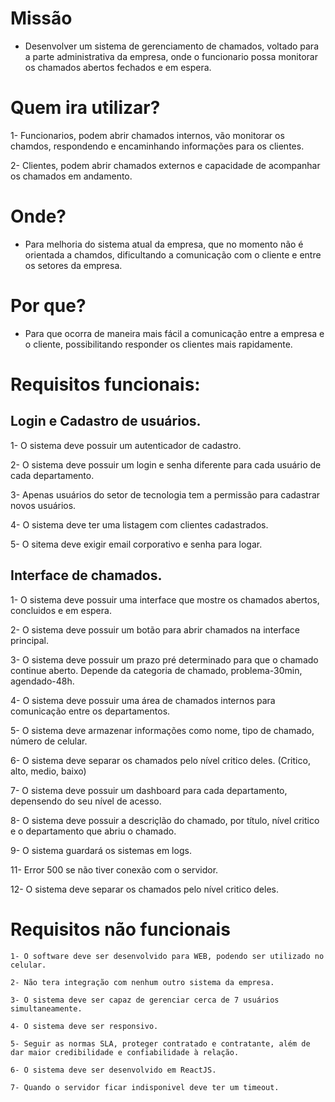 # Missão

* Desenvolver um sistema de gerenciamento de chamados, voltado para a parte administrativa da empresa, onde o funcionario possa monitorar os chamados abertos fechados e em espera.

# Quem ira utilizar?

1- Funcionarios, podem abrir chamados internos, vão monitorar os chamdos, respondendo e encaminhando informações para os clientes.

2- Clientes, podem abrir chamados externos e capacidade de acompanhar os chamados em andamento.

# Onde?

* Para melhoria do sistema atual da empresa, que no momento não é orientada a chamdos, dificultando a comunicação com o cliente e entre os setores da empresa.

# Por que?

* Para que ocorra de maneira mais fácil a comunicação entre a empresa e o cliente, possibilitando responder os clientes mais rapidamente.

# Requisitos funcionais:

## Login e Cadastro de usuários.
  1- O sistema deve possuir um autenticador de cadastro.
  
  2- O sistema deve possuir um login e senha diferente para cada usuário de cada departamento.
  
  3- Apenas usuários do setor de tecnologia tem a permissão para cadastrar novos usuários.
  
  4- O sistema deve ter uma listagem com clientes cadastrados.
  
  5- O sitema deve exigir email corporativo e senha para logar.
## Interface de chamados.

  1- O sistema deve possuir uma interface que mostre os chamados abertos, concluidos e em espera.
  
  2- O sistema deve possuir um botão para abrir chamados na interface principal.
  
  3- O sistema deve possuir um prazo pré determinado para que o chamado continue aberto. Depende da categoria de chamado, problema-30min, agendado-48h.
  
  4- O sistema deve possuir uma área de chamados internos para comunicação entre os departamentos.
  
  5- O sistema deve armazenar informações como nome, tipo de chamado, número de celular.
  
  6- O sistema deve separar os chamados pelo nível critico deles. (Critico, alto, medio, baixo)
  
  7- O sistema deve possuir um dashboard para cada departamento, depensendo do seu nível de acesso.
  
  8- O sistema deve possuir a descriçlão do chamado, por título, nível critico e o departamento que abriu o chamado.

















9- O sistema guardará os sistemas em logs.



11- Error 500 se não tiver conexão com o servidor.

12- O sistema deve separar os chamados pelo nível critico deles.

# Requisitos não funcionais
```
1- O software deve ser desenvolvido para WEB, podendo ser utilizado no celular.

2- Não tera integração com nenhum outro sistema da empresa.

3- O sistema deve ser capaz de gerenciar cerca de 7 usuários simultaneamente.

4- O sistema deve ser responsivo.

5- Seguir as normas SLA, proteger contratado e contratante, além de dar maior credibilidade e confiabilidade à relação.

6- O sistema deve ser desenvolvido em ReactJS.

7- Quando o servidor ficar indisponivel deve ter um timeout.
```
